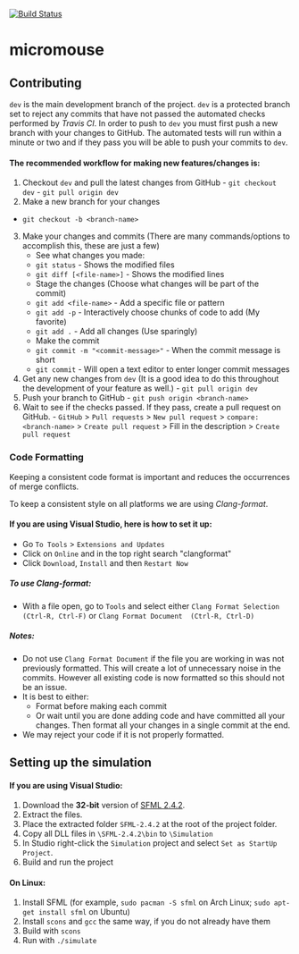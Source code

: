 [![Build Status](https://travis-ci.org/blhough/micromouse.svg?branch=master)](https://travis-ci.org/blhough/micromouse)
# micromouse

## Contributing

`dev` is the main development branch of the project. `dev` is a protected branch set to reject any commits that have not passed the automated checks performed by *Travis CI*. In order to push to `dev` you must first push a new branch with your changes to GitHub. The automated tests will run within a minute or two and if they pass you will be able to push your commits to `dev`.

#### The recommended workflow for making new features/changes is:
  1. Checkout `dev` and pull the latest changes from GitHub
    - `git checkout dev`
    - `git pull origin dev`
  2. Make a new branch for your changes
   - `git checkout -b <branch-name>`
  3. Make your changes and commits (There are many commands/options to accomplish this, these are just a few)
     - See what changes you made:
      - `git status`  - Shows the modified files
      - `git diff [<file-name>]` - Shows the modified lines
     - Stage the changes (Choose what changes will be part of the commit)
      - `git add <file-name>` - Add a specific file or pattern
      - `git add -p` - Interactively choose chunks of code to add (My favorite)
      - `git add .` - Add all changes (Use sparingly)
     - Make the commit
      - `git commit -m "<commit-message>"` - When the commit message is short
      - `git commit` - Will open a text editor to enter longer commit messages
  4. Get any new changes from `dev` (It is a good idea to do this throughout the development of your feature as well.)
    - `git pull origin dev`
  5. Push your branch to GitHub
    - `git push origin <branch-name>`
  6. Wait to see if the checks passed. If they pass, create a pull request on GitHub.
    - `GitHub` > `Pull requests` >  `New pull request` > `compare: <branch-name>` > `Create pull request` > Fill in the description > `Create pull request`
    
### Code Formatting
Keeping a consistent code format is important and reduces the occurrences of merge conflicts.

To keep a consistent style on all platforms we are using *Clang-format*.

#### If you are using Visual Studio, here is how to set it up:
- Go `To Tools` > `Extensions and Updates`
- Click on `Online` and in the top right search "clangformat"
- Click `Download`, `Install` and then `Restart Now`

##### To use Clang-format:
- With a file open, go to `Tools` and select either `Clang Format Selection (Ctrl-R, Ctrl-F)` or `Clang Format Document  (Ctrl-R, Ctrl-D)`

##### Notes:
- Do not use `Clang Format Document` if the file you are working in was not previously formatted. This will create a lot of unnecessary noise in the commits. However all existing code is now formatted so this should not be an issue. 
- It is best to either:
  - Format before making each commit 
  - Or wait until you are done adding code and have committed all your changes. Then format all your changes in a single commit at the end.
- We may reject your code if it is not properly formatted.
 


## Setting up the simulation

#### If you are using Visual Studio:
1. Download the **32-bit** version of [SFML 2.4.2](http://www.sfml-dev.org/download/sfml/2.4.2/).
2. Extract the files.
3. Place the extracted folder `SFML-2.4.2` at the root of the project folder.
4. Copy all DLL files in `\SFML-2.4.2\bin` to `\Simulation`
5. In Studio right-click the `Simulation` project and select `Set as StartUp Project`.
6. Build and run the project

#### On Linux:
1. Install SFML (for example, `sudo pacman -S sfml` on Arch Linux; `sudo apt-get install sfml` on Ubuntu)
2. Install `scons` and `gcc` the same way, if you do not already have them
3. Build with `scons`
4. Run with `./simulate`
